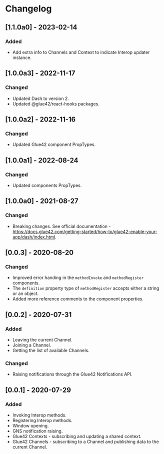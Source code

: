 # Changelog

## [1.1.0a0] - 2023-02-14

### Added

- Add extra info to Channels and Context to indicate Interop updater instance.

## [1.0.0a3] - 2022-11-17

### Changed

- Updated Dash to version 2.
- Updated @glue42/react-hooks packages.

## [1.0.0a2] - 2022-11-16

### Changed

- Updated Glue42 component PropTypes.

## [1.0.0a1] - 2022-08-24

### Changed

- Updated components PropTypes.

## [1.0.0a0] - 2021-08-27

### Changed

- Breaking changes. See official documentation - https://docs.glue42.com/getting-started/how-to/glue42-enable-your-app/dash/index.html.

## [0.0.3] - 2020-08-20

### Changed

- Improved error handing in the `methodInvoke` and `methodRegister` components.
- The `definition` property type of `methodRegister` accepts either a string or an object.
- Added more reference comments to the component properties.

## [0.0.2] - 2020-07-31

### Added

- Leaving the current Channel.
- Joining a Channel.
- Getting the list of available Channels.

### Changed

- Raising notifications through the Glue42 Notifications API.

## [0.0.1] - 2020-07-29

### Added

- Invoking Interop methods.
- Registering Interop methods.
- Window opening.
- GNS notification raising.
- Glue42 Contexts - subscribing and updating a shared context.
- Glue42 Channels - subscribing to a Channel and publishing data to the current Channel.
